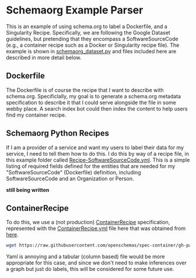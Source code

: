 # Schemaorg Example Parser

This is an example of using schema.org to label a Dockerfile, and a Singularity Recipe.
Specifically, we are following the Google Dataset guidelines, but pretending that they
encompass a SoftwareSourceCode (e.g., a container recipe such as a Docker or Singularity
recipe file). The example is shown in [schemaorg_dataset.py](schemaorg_dataset.py)
and files included here are described in more detail below.

## Dockerfile
The Dockerfile is of course the recipe that I want to describe with schema.org. Specificlally,
my goal is to generate a schema.org metadata specification to describe it that I could serve
alongside the file in some webby place. A search index bot could then index the content to
help users find my container recipe.

## Schemaorg Python Recipes
If I am a provider of a service and want my users to label their data for my service,
I need to tell them how to do this. I do this by way of a recipe file, in this
example folder called [Recipe-SoftwareSourceCode.yml](Recipe-SoftwareSourceCode.yml). 
This is a simple listing of required fields defined for the entities that are needed
for my "SoftwareSourceCode" (Dockerfile) definition, including SoftwareSourceCode
and an Organization or Person.

**still being written**

## ContainerRecipe
To do this, we use a (not production) [ContainerRecipe](https://openschemas.github.io/specifications/ContainerRecipe/) specification, represented with the [ContainerRecipe.yml](ContainerRecipe.yml) file here that was obtained from [here](https://raw.githubusercontent.com/openschemas/spec-container/gh-pages/_yaml/ContainerRecipe.yml).

```bash
wget https://raw.githubusercontent.com/openschemas/spec-container/gh-pages/_yaml/ContainerRecipe.yml
```

Yaml is annoying and a tabular (column based) file would be more appropriate for this
case, and since we don't need to make inferences over a graph but just do labels,
this will be considered for some future use.

